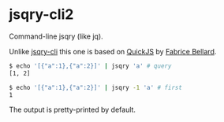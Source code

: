# jsqry-cli2

Command-line jsqry (like jq).

Unlike [jsqry-cli](https://github.com/jsqry/jsqry-cli) this one is based on [QuickJS](https://bellard.org/quickjs/) by [Fabrice Bellard](https://bellard.org/).

```bash
$ echo '[{"a":1},{"a":2}]' | jsqry 'a' # query
[1, 2]

$ echo '[{"a":1},{"a":2}]' | jsqry -1 'a' # first
1
```

The output is pretty-printed by default.